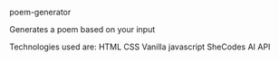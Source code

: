 ﻿ poem-generator

Generates a poem based on your input

Technologies used are:
HTML
CSS
Vanilla javascript
SheCodes AI API
